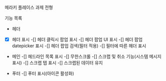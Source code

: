 메라키 플레이스 과제 전형

기능 목록
- 헤더
-[x] 헤더 표시
-[] 헤더 클릭시 팝업 표시
-[] 헤더 팝업 UI 표시
-[] 헤더 팝업 datepicker 표시
-[] 헤더 팝업 검색(필터 적용)
-[] 필터에 따른 헤더 표시

- 메인
-[] 헤드라인 목록 표시
-[] 무한스크롤
-[] 스크랩 및 취소 기능(시스템 메시지 표시)
-[] 스크랩 탭 표시
-[] 스크랩된 데이터 유지

- 푸터
-[] 푸터 표시(아이콘 활성화)
